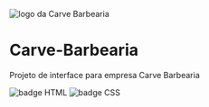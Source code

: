 ![logo da Carve Barbearia](https://user-images.githubusercontent.com/104844903/235536284-bde745a0-db69-48a1-b5a5-c0690f1cfa0b.png)
# Carve-Barbearia
Projeto de interface para empresa Carve Barbearia

![badge HTML](https://img.shields.io/badge/HTML5-E34F26?style=for-the-badge&logo=html5&logoColor=white)
![badge CSS](https://img.shields.io/badge/CSS3-1572B6?style=for-the-badge&logo=css3&logoColor=white)
